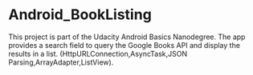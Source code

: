 # Android_BookListing
This project is part of the Udacity Android Basics Nanodegree. 
The app provides a search field to query the Google Books API and display the results in a list.
(HttpURLConnection,AsyncTask,JSON Parsing,ArrayAdapter,ListView).
